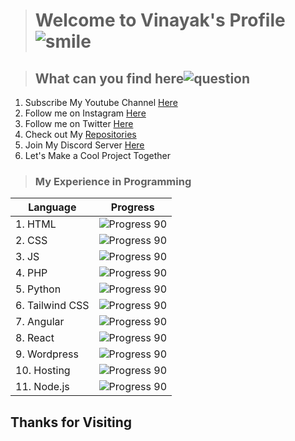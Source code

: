 ># Welcome to Vinayak's Profile  ![smile](https://github.githubassets.com/images/icons/emoji/unicode/1f604.png)

>## What can you find here![question](https://github.githubassets.com/images/icons/emoji/unicode/2753.png)


 1. Subscribe My Youtube Channel [Here](https://youtube.com/c/AetherLapse)
 2. Follow me on Instagram [Here](https://www.instagram.com/aetherlapse/)
 3.  Follow me on Twitter [Here](https://twitter.com/aether_lapse)
 4.  Check out My [Repositories](https://github.com/Vinayak-Kunwar?tab=repositories)
 5.  Join My Discord Server [Here](https://discord.gg/jPhaQCsqyx)
 6.  Let's Make a Cool Project Together
 
 
> ### My Experience in Programming
 | Language | Progress |
  | ------ | ----------------------------------------- |
 |1. HTML |![Progress 90](https://progress-bar.dev/90)|
 |2.  CSS |![Progress 90](https://progress-bar.dev/60)|
 |3.  JS  |![Progress 90](https://progress-bar.dev/45)|
 |4.  PHP |![Progress 90](https://progress-bar.dev/30)|
 |5.  Python |![Progress 90](https://progress-bar.dev/50)|
 |6.  Tailwind CSS |![Progress 90](https://progress-bar.dev/10)|
 |7.  Angular |![Progress 90](https://progress-bar.dev/20)|
 |8.  React |![Progress 90](https://progress-bar.dev/30)|
 |9.  Wordpress |![Progress 90](https://progress-bar.dev/100)|
 |10. Hosting |![Progress 90](https://progress-bar.dev/100)|
 |11. Node.js |![Progress 90](https://progress-bar.dev/65)|


 ## Thanks for Visiting
 

 

